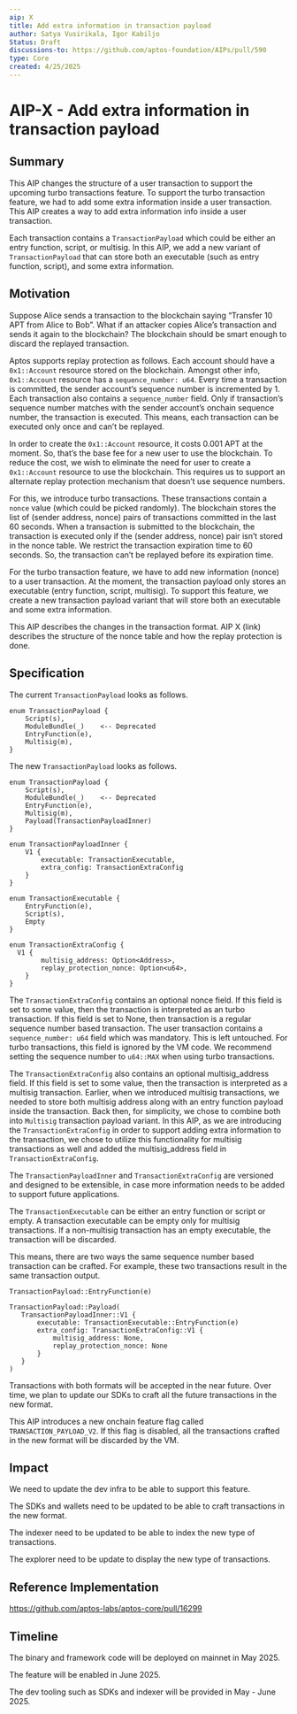 ```yaml
---
aip: X
title: Add extra information in transaction payload
author: Satya Vusirikala, Igor Kabiljo
Status: Draft
discussions-to: https://github.com/aptos-foundation/AIPs/pull/590
type: Core
created: 4/25/2025
---
```


# AIP-X - Add extra information in transaction payload

## Summary

This AIP changes the structure of a user transaction to support the upcoming turbo transactions feature. To support the turbo transaction feature, we had to add some extra information inside a user transaction. This AIP creates a way to add extra information info inside a user transaction.

Each transaction contains a `TransactionPayload` which could be either an entry function, script, or multisig. In this AIP, we add a new variant of `TransactionPayload` that can store both an executable (such as entry function, script), and some extra information. 

## Motivation

Suppose Alice sends a transaction to the blockchain saying “Transfer 10 APT from Alice to Bob”. What if an attacker copies Alice’s transaction and sends it again to the blockchain? The blockchain should be smart enough to discard the replayed transaction.

Aptos supports replay protection as follows. Each account should have a `0x1::Account` resource stored on the blockchain. Amongst other info, `0x1::Account` resource has a `sequence_number: u64`. Every time a transaction is committed, the sender account’s sequence number is incremented by 1. Each transaction also contains a `sequence_number` field. Only if transaction’s sequence number matches with the sender account’s onchain sequence number, the transaction is executed. This means, each transaction can be executed only once and can’t be replayed.

In order to create the `0x1::Account` resource, it costs 0.001 APT at the moment. So, that’s the base fee for a new user to use the blockchain. To reduce the cost, we wish to eliminate the need for user to create a `0x1::Account` resource to use the blockchain. This requires us to support an alternate replay protection mechanism that doesn’t use sequence numbers.

For this, we introduce turbo transactions. These transactions contain a `nonce` value (which could be picked randomly). The blockchain stores the list of (sender address, nonce) pairs of transactions committed in the last 60 seconds. When a transaction is submitted to the blockchain, the transaction is executed only if the (sender address, nonce) pair isn’t stored in the nonce table. We restrict the transaction expiration time to 60 seconds. So, the transaction can’t be replayed before its expiration time.

For the turbo transaction feature, we have to add new information (nonce) to a user transaction. At the moment, the transaction payload only stores an executable (entry function, script, multisig). To support this feature, we create a new transaction payload variant that will store both an executable and some extra information.

This AIP describes the changes in the transaction format. AIP X (link) describes the structure of the nonce table and how the replay protection is done.

## Specification

The current `TransactionPayload` looks as follows.

```
enum TransactionPayload {
	Script(s),
	ModuleBundle(_)    <-- Deprecated
	EntryFunction(e),
	Multisig(m),
}
```

The new `TransactionPayload` looks as follows.

```
enum TransactionPayload {
	Script(s),
	ModuleBundle(_)    <-- Deprecated
	EntryFunction(e),
	Multisig(m),
	Payload(TransactionPayloadInner)
}

enum TransactionPayloadInner {
	V1 {
		executable: TransactionExecutable,
		extra_config: TransactionExtraConfig
	}
}

enum TransactionExecutable {
	EntryFunction(e),
	Script(s),
	Empty
}

enum TransactionExtraConfig {
  V1 {
		multisig_address: Option<Address>,
		replay_protection_nonce: Option<u64>,
	}
}
```

The `TransactionExtraConfig` contains an optional nonce field. If this field is set to some value, then the transaction is interpreted as an turbo transaction. If this field is set to None, then transaction is a regular sequence number based transaction. The user transaction contains a `sequence_number: u64` field which was mandatory. This is left untouched. For turbo transactions, this field is ignored by the VM code. We recommend setting the sequence number to `u64::MAX` when using turbo transactions.

The `TransactionExtraConfig` also contains an optional multisig_address field. If this field is set to some value, then the transaction is interpreted as a multisig transaction. Earlier, when we introduced multisig transactions, we needed to store both multisig address along with an entry function payload inside the transaction. Back then, for simplicity, we chose to combine both into `Multisig` transaction payload variant. In this AIP, as we are introducing the `TransactionExtraConfig` in order to support adding extra information to the transaction, we chose to utilize this functionality for multisig transactions as well and added the multisig_address field in `TransactionExtraConfig`.

The `TransactionPayloadInner` and `TransactionExtraConfig` are versioned and designed to be extensible, in case more information needs to be added to support future applications.

The `TransactionExecutable` can be either an entry function or script or empty. A transaction executable can be empty only for multisig transactions. If a non-multisig transaction has an empty executable, the transaction will be discarded.

This means, there are two ways the same sequence number based transaction can be crafted. For example, these two transactions result in the same transaction output.

```
TransactionPayload::EntryFunction(e)
```

```
TransactionPayload::Payload(
   TransactionPayloadInner::V1 {
       executable: TransactionExecutable::EntryFunction(e)
       extra_config: TransactionExtraConfig::V1 {
           multisig_address: None,
           replay_protection_nonce: None
       }   
   }
)
```

Transactions with both formats will be accepted in the near future. Over time, we plan to update our SDKs to craft all the future transactions in the new format.

This AIP introduces a new onchain feature flag called `TRANSACTION_PAYLOAD_V2`. If this flag is disabled, all the transactions crafted in the new format will be discarded by the VM.

## Impact

We need to update the dev infra to be able to support this feature.

The SDKs and wallets need to be updated to be able to craft transactions in the new format.

The indexer need to be updated to be able to index the new type of transactions.

The explorer need to be update to display the new type of transactions.

## Reference Implementation

https://github.com/aptos-labs/aptos-core/pull/16299

## Timeline

The binary and framework code will be deployed on mainnet in May 2025.

The feature will be enabled in June 2025.

The dev tooling such as SDKs and indexer will be provided in May - June 2025.